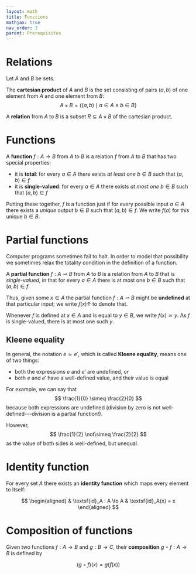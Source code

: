 ```yaml
---
layout: math
title: Functions
mathjax: true
nav_order: 3
parent: Prerequisites
---
```


# Relations

Let $A$ and $B$ be sets.

The __cartesian product__ of $A$ and $B$ is the set consisting of pairs $(a,
b)$ of one element from $A$ and one element from $B$:
$$
  A \times B = \{ (a, b) \mid a \in A \land b \in B \}
$$

A __relation__ from $A$ to $B$ is a subset $R \subseteq A \times B$ of the
cartesian product.


# Functions

A __function__ $f : A \to B$ from $A$ to $B$ is a relation $f$ from $A$ to $B$ that
has two special properties:
  * it is __total__: for every $a \in A$ there exists _at least one_ $b \in B$ such that $(a, b) \in f$
  * it is __single-valued__: for every $a \in A$ there exists _at most one_ $b \in B$ such that $(a, b) \in f$

Putting these together, $f$ is a function just if for every possible input $a
\in A$ there exists a _unique_ output $b \in B$ such that $(a, b) \in f$. We
write $f(a)$ for this unique $b \in B$.


# Partial functions

Computer programs sometimes fail to halt. In order to model that possibility
we sometimes relax the totality condition in the definition of a function.

A __partial function__ $f : A ⇀ B$ from $A$ to $B$ is a relation from $A$ to
$B$ that is _single-valued_, in that for every $a \in A$ there is at most one
$b \in B$ such that $(a, b) \in f$.

Thus, given some $x \in A$ the partial function $f : A ⇀ B$ might be
__undefined__ at that particular input; we write $f(x) \uparrow$ to denote
that.

Whenever $f$ is defined at $x \in A$ and is equal to $y \in B$, we write
$f(x) \simeq y$. As $f$ is single-valued, there is at most one such $y$.

## Kleene equality

In general, the notation $e \simeq e'$, which is called __Kleene equality__,
means one of two things:
* both the expressions $e$ and $e'$ are undefined, or
* both $e$ and $e'$ have a well-defined value, and their value is equal

For example, we can say that
$$
\frac{1}{0} \simeq \frac{2}{0}
$$
because both expressions are undefined (division by zero is not
well-defined---division is a partial function!).

However,
$$
\frac{1}{2} \not\simeq \frac{2}{2}
$$
as the value of both sides is well-defined, but unequal.

# Identity function

For every set $A$ there exists an __identity function__ which maps every
element to itself:

$$
\begin{aligned}
  & \textsf{id}_A : A \to A
  & \textsf{id}_A(x) = x
\end{aligned}
$$

# Composition of functions

Given two functions $f : A \to B$ and $g : B \to C$, their __composition__ $g
\circ f : A \to B$ is defined by

$$
  (g \circ f)(x) = g(f(x))
$$